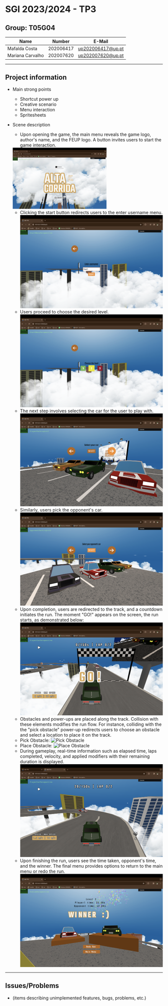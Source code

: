 # SGI 2023/2024 - TP3

## Group: T05G04

| Name             | Number    | E-Mail             |
| ---------------- | --------- | ------------------ |
| Mafalda Costa    | 202006417 | up202006417@up.pt  |
| Mariana Carvalho | 202007620 | up202007620@up.pt  |


----
## Project information

- Main strong points
  - Shortcut power up
  - Creative scenario
  - Menu interaction
  - Spritesheets

- Scene description
    - Upon opening the game, the main menu reveals the game logo, author's name, and the FEUP logo. A button invites users to start the game interaction.
    <img src="screenshots/1_main_menu.png" alt="Main Menu" width="300"/>
    
    - Clicking the start button redirects users to the enter username menu.
    ![Enter Username Menu](screenshots/2_username_menu.png)
    - Users proceed to choose the desired level.
    ![Choose Level](screenshots/3_level_menu.png)
    - The next step involves selecting the car for the user to play with.
    ![Choose Player Car](screenshots/4_player_car_menu.png)
    - Similarly, users pick the opponent's car.
    ![Choose Opponent Car](screenshots/5_opponent_car_menu.png)
    - Upon completion, users are redirected to the track, and a countdown initiates the run. The moment "GO!" appears on the screen, the run starts, as demonstrated below:
    ![Start Run](screenshots/6_start_run.png)
    - Obstacles and power-ups are placed along the track. Collision with these elements modifies the run flow. For instance, colliding with the the "pick obstacle" power-up redirects users to choose an obstacle and select a location to place it on the track.
    - Pick Obstacle:
      ![Pick Obstacle](screenshots/7_pick_obstacle.png)
    - Place Obstacle:
      ![Place Obstacle](screenshots/8_place_obstacle.png)
    - During gameplay, real-time information such as elapsed time, laps completed, velocity, and applied modifiers with their remaining duration is displayed.
    ![Run Information](screenshots/9_run.png)
    - Upon finishing the run, users see the time taken, opponent's time, and the winner. The final menu provides options to return to the main menu or redo the run.
    ![Final Menu](screenshots/10_final_menu.png)

----
## Issues/Problems

- (items describing unimplemented features, bugs, problems, etc.)
